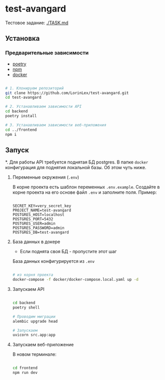 # test-avangard

Тестовое задание: [./TASK.md](./TASK.md)

## Установка

### Предварительные зависимости

- [poetry](https://python-poetry.org/docs/#installing-with-the-official-installer)
- [npm](https://docs.npmjs.com/downloading-and-installing-node-js-and-npm)
- [docker](https://docs.docker.com/engine/install/)

```bash

# 1. Клонируем репозиторий
git clone https://github.com/LorinLex/test-avangard.git
cd test-avangard

# 2. Устанавливаем зависимости API
cd backend
poetry install

# 3. Устанавливаем зависимости веб-приложения
cd ../frontend
npm i

```

## Запуск

*. Для работы API требуется поднятая БД postgres. В папке `docker` конфигурация для поднятия локальной базы. Об этом чуть ниже.

1. Переменные окружения (`.env`)

    В корне проекта есть шаблон переменных `.env.example`. Создайте в корне проекта на его основе файл `.env` и заполните поля. Пример:

    ```env

    SECRET_KEY=very_secret_key
    PROJECT_NAME=test-avangard
    POSTGRES_HOST=localhost
    POSTGRES_PORT=5432
    POSTGRES_USER=admin
    POSTGRES_PASSWORD=admin
    POSTGRES_DB=test-avangard

    ```

2. База данных в докере

    * Если поднята своя БД - пропустите этот шаг

    База данных конфигурируется из `.env`

    ```bash

    # из корня проекта
    docker-compose -f docker/docker-compose.local.yaml up -d

    ```

3. Запускаем API

    ```bash

    cd backend
    poetry shell

    # Проводим миграции
    alembic upgrade head

    # Запускаем
    uvicorn src.app:app

    ```

4. Запускаем веб-приложение

    В новом терминале:

    ```bash

    cd frontend
    npm run dev

    ```

